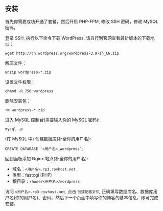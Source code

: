 ## 安装
首先你需要成功开通了套餐，然后开启 PHP-FPM, 修改 SSH 密码，修改 MySQL 密码。

登录 SSH, 执行以下命令下载 WordPress, 请自行到官网查看最新版本的下载地址：

    wget http://cn.wordpress.org/wordpress-3.9-zh_CN.zip

解压文件：

    unzip wordpress-*.zip

设置文件权限：

    chmod -R 750 wordpress

删除安装包：

    rm wordpress-*.zip

进入 MySQL 控制台(需要输入你的 MySQL 密码):

    mysql -p

(在 MySQL 中) 创建数据库(补全你的用户名):

    CREATE DATABASE `<用户名>_wordpress`;

回到面板添加 Nginx 站点(补全你的用户名):

* 域名：`<用户名>.rp3.rpvhost.net`
* 类型：fastcgi (PHP)
* 根目录：`/home/<用户名>/wordpress`

访问 `<用户名>.rp3.rpvhost.net`, 点击 `创建配置文件`, 正确填写数据库名、数据库用户名(你的用户名)、密码，然后下一个页面中填写你的博客的基本信息，即可完成安装。
